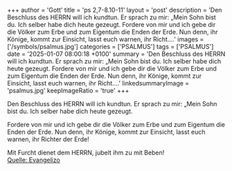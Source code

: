 +++
author = 'Gott'
title = 'ps 2,7-8.10-11'
layout = 'post'
description = 'Den Beschluss des HERRN will ich kundtun. Er sprach zu mir: „Mein Sohn bist du. Ich selber habe dich heute gezeugt. Fordere von mir und ich gebe dir die Völker zum Erbe  und zum Eigentum die Enden der Erde. Nun denn, ihr Könige, kommt zur Einsicht,  lasst euch warnen, ihr Richt....'
images = ['/symbols/psalmus.jpg']
categories = ['PSALMUS']
tags = ['PSALMUS']
date = '2025-01-07 08:00:18 +0100'
summary = 'Den Beschluss des HERRN will ich kundtun. Er sprach zu mir: „Mein Sohn bist du. Ich selber habe dich heute gezeugt. Fordere von mir und ich gebe dir die Völker zum Erbe  und zum Eigentum die Enden der Erde. Nun denn, ihr Könige, kommt zur Einsicht,  lasst euch warnen, ihr Richt....'
linkedsummaryImage = 'psalmus.jpg'
keepImageRatio = 'true'
+++
<!--more-->Den Beschluss des HERRN will ich kundtun. Er sprach zu mir: „Mein Sohn bist du. Ich selber habe dich heute gezeugt.
Fordere von mir und ich gebe dir die Völker zum Erbe 
und zum Eigentum die Enden der Erde.
Nun denn, ihr Könige, kommt zur Einsicht, 
lasst euch warnen, ihr Richter der Erde!

Mit Furcht dienet dem HERRN, 
jubelt ihm zu mit Beben!<br> [Quelle: Evangelizo](https://evangeliumtagfuertag.org/DE/gospel)